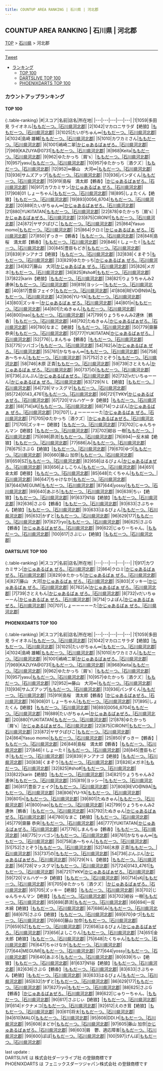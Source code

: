 ```yaml
---
title: COUNTUP AREA RANKING | 石川県 | 河北郡
---
```

## COUNTUP AREA RANKING | 石川県 | 河北郡

[TOP](/darts/rank/) > [石川県](/darts/rank/石川県/) > 河北郡

___

<a href="https://twitter.com/share?ref_src=twsrc%5Etfw" data-text="COUNTUP AREA RANKING | 石川県河北郡" class="twitter-share-button" data-hashtags="DARTSLIVE,PHOENIXDARTS,darts,ダーツ" data-show-count="false">Tweet</a>

* [ランキング](#カウントアップランキング)
    * [TOP 100](#top-100)
    * [DARTSLIVE TOP 100](#dartslive-top-100)
    * [PHOENIXDARTS TOP 100](#phoenixdarts-top-100)

### カウントアップランキング

#### TOP 100



{:.table-ranking}
|#|スコア|名前|店名|所在地|
|---|---|---|---|---|
|1|1059|<span class="rank-name-pd">多田見 ライオネル</span>|<a href="https://vs.phoenixdarts.com/jp/shop/shopDetailInfo/s_9361?s_seq=9361">ももだーつ。</a>|<a href="/darts/rank/石川県/河北郡">石川県河北郡</a>|
|2|1042|<span class="rank-name-pd">マカロニサラダ【絶狼】</span>|<a href="https://vs.phoenixdarts.com/jp/shop/shopDetailInfo/s_9361?s_seq=9361">ももだーつ。</a>|<a href="/darts/rank/石川県/河北郡">石川県河北郡</a>|
|3|1025|<span class="rank-name-pd">たいがちゅん∞</span>|<a href="https://vs.phoenixdarts.com/jp/shop/shopDetailInfo/s_9361?s_seq=9361">ももだーつ。</a>|<a href="/darts/rank/石川県/河北郡">石川県河北郡</a>|
|4|1024|<span class="rank-name-pd"><span class="pro-icon-pd"></span>島崎 雄輔</span>|<a href="https://vs.phoenixdarts.com/jp/shop/shopDetailInfo/s_9361?s_seq=9361">ももだーつ。</a>|<a href="/darts/rank/石川県/河北郡">石川県河北郡</a>|
|5|1010|<span class="rank-name-pd">カワカミさん</span>|<a href="https://vs.phoenixdarts.com/jp/shop/shopDetailInfo/s_9361?s_seq=9361">ももだーつ。</a>|<a href="/darts/rank/石川県/河北郡">石川県河北郡</a>|
|6|1001|<span class="rank-name-pd">嶋崎二翠</span>|<a href="https://vs.phoenixdarts.com/jp/shop/shopDetailInfo/s_95368?s_seq=95368">かじゅあるばぁぜろ。</a>|<a href="/darts/rank/石川県/河北郡">石川県河北郡</a>|
|7|969|<span class="rank-name-pd">KAZUYA@0731</span>|<a href="https://vs.phoenixdarts.com/jp/shop/shopDetailInfo/s_9361?s_seq=9361">ももだーつ。</a>|<a href="/darts/rank/石川県/河北郡">石川県河北郡</a>|
|8|968|<span class="rank-name-pd">Keita</span>|<a href="https://vs.phoenixdarts.com/jp/shop/shopDetailInfo/s_9361?s_seq=9361">ももだーつ。</a>|<a href="/darts/rank/石川県/河北郡">石川県河北郡</a>|
|9|962|<span class="rank-name-pd">ゆたかっち〖屑&#x27;s〗</span>|<a href="https://vs.phoenixdarts.com/jp/shop/shopDetailInfo/s_9361?s_seq=9361">ももだーつ。</a>|<a href="/darts/rank/石川県/河北郡">石川県河北郡</a>|
|10|957|<span class="rank-name-pd">yasu</span>|<a href="https://vs.phoenixdarts.com/jp/shop/shopDetailInfo/s_9361?s_seq=9361">ももだーつ。</a>|<a href="/darts/rank/石川県/河北郡">石川県河北郡</a>|
|10|957|<span class="rank-name-pd">ゆたかっち〖酒クズ〗</span>|<a href="https://vs.phoenixdarts.com/jp/shop/shopDetailInfo/s_9361?s_seq=9361">ももだーつ。</a>|<a href="/darts/rank/石川県/河北郡">石川県河北郡</a>|
|12|952|<span class="rank-name-pd">∞藤山　大河∞</span>|<a href="https://vs.phoenixdarts.com/jp/shop/shopDetailInfo/s_9361?s_seq=9361">ももだーつ。</a>|<a href="/darts/rank/石川県/河北郡">石川県河北郡</a>|
|13|936|<span class="rank-name-pd">サムズアップ</span>|<a href="https://vs.phoenixdarts.com/jp/shop/shopDetailInfo/s_9361?s_seq=9361">ももだーつ。</a>|<a href="/darts/rank/石川県/河北郡">石川県河北郡</a>|
|13|936|<span class="rank-name-pd">パンダくん</span>|<a href="https://vs.phoenixdarts.com/jp/shop/shopDetailInfo/s_9361?s_seq=9361">ももだーつ。</a>|<a href="/darts/rank/石川県/河北郡">石川県河北郡</a>|
|15|919|<span class="rank-name-pd">島桜　満太郎【鶴香】</span>|<a href="https://vs.phoenixdarts.com/jp/shop/shopDetailInfo/s_95368?s_seq=95368">かじゅあるばぁぜろ。</a>|<a href="/darts/rank/石川県/河北郡">石川県河北郡</a>|
|16|917|<span class="rank-name-dl">カワカミサン</span>|<a href="https://search.dartslive.com/jp/shop/2358bbd55b3d4b7d0d9b047a20a7ba1e">かじゅあるばぁ ぜろ。</a>|<a href="/darts/rank/石川県/河北郡">石川県河北郡</a>|
|17|908|<span class="rank-name-pd">01 しょーちゃん</span>|<a href="https://vs.phoenixdarts.com/jp/shop/shopDetailInfo/s_9361?s_seq=9361">ももだーつ。</a>|<a href="/darts/rank/石川県/河北郡">石川県河北郡</a>|
|18|895|<span class="rank-name-pd">しょたくん【絶狼】</span>|<a href="https://vs.phoenixdarts.com/jp/shop/shopDetailInfo/s_9361?s_seq=9361">ももだーつ。</a>|<a href="/darts/rank/石川県/河北郡">石川県河北郡</a>|
|19|893|<span class="rank-name-pd">0056_6704</span>|<a href="https://vs.phoenixdarts.com/jp/shop/shopDetailInfo/s_9361?s_seq=9361">ももだーつ。</a>|<a href="/darts/rank/石川県/河北郡">石川県河北郡</a>|
|20|889|<span class="rank-name-pd">たいがちゅん∞</span>|<a href="https://vs.phoenixdarts.com/jp/shop/shopDetailInfo/s_95368?s_seq=95368">かじゅあるばぁぜろ。</a>|<a href="/darts/rank/石川県/河北郡">石川県河北郡</a>|
|21|880|<span class="rank-name-pd">YUKITATAN</span>|<a href="https://vs.phoenixdarts.com/jp/shop/shopDetailInfo/s_9361?s_seq=9361">ももだーつ。</a>|<a href="/darts/rank/石川県/河北郡">石川県河北郡</a>|
|22|878|<span class="rank-name-pd">ゆたかっち〖屑&#x27;s〗</span>|<a href="https://vs.phoenixdarts.com/jp/shop/shopDetailInfo/s_95368?s_seq=95368">かじゅあるばぁぜろ。</a>|<a href="/darts/rank/石川県/河北郡">石川県河北郡</a>|
|23|875|<span class="rank-name-pd">CIRON!!</span>|<a href="https://vs.phoenixdarts.com/jp/shop/shopDetailInfo/s_9361?s_seq=9361">ももだーつ。</a>|<a href="/darts/rank/石川県/河北郡">石川県河北郡</a>|
|24|872|<span class="rank-name-pd">ヤザクぱぴこ</span>|<a href="https://vs.phoenixdarts.com/jp/shop/shopDetailInfo/s_9361?s_seq=9361">ももだーつ。</a>|<a href="/darts/rank/石川県/河北郡">石川県河北郡</a>|
|25|864|<span class="rank-name-pd">Yasuo momo</span>|<a href="https://vs.phoenixdarts.com/jp/shop/shopDetailInfo/s_9361?s_seq=9361">ももだーつ。</a>|<a href="/darts/rank/石川県/河北郡">石川県河北郡</a>|
|25|864|<span class="rank-name-dl">クロミ</span>|<a href="https://search.dartslive.com/jp/shop/2358bbd55b3d4b7d0d9b047a20a7ba1e">かじゅあるばぁ ぜろ。</a>|<a href="/darts/rank/石川県/河北郡">石川県河北郡</a>|
|27|850|<span class="rank-name-pd">ずっきー【鶴香】</span>|<a href="https://vs.phoenixdarts.com/jp/shop/shopDetailInfo/s_9361?s_seq=9361">ももだーつ。</a>|<a href="/darts/rank/石川県/河北郡">石川県河北郡</a>|
|28|848|<span class="rank-name-pd">島桜　満太郎【鶴香】</span>|<a href="https://vs.phoenixdarts.com/jp/shop/shopDetailInfo/s_9361?s_seq=9361">ももだーつ。</a>|<a href="/darts/rank/石川県/河北郡">石川県河北郡</a>|
|29|846|<span class="rank-name-pd">✌︎しょーた✌︎</span>|<a href="https://vs.phoenixdarts.com/jp/shop/shopDetailInfo/s_9361?s_seq=9361">ももだーつ。</a>|<a href="/darts/rank/石川県/河北郡">石川県河北郡</a>|
|30|845|<span class="rank-name-pd">豊臣もどき</span>|<a href="https://vs.phoenixdarts.com/jp/shop/shopDetailInfo/s_9361?s_seq=9361">ももだーつ。</a>|<a href="/darts/rank/石川県/河北郡">石川県河北郡</a>|
|31|839|<span class="rank-name-pd">チンアナゴ【絶狼】</span>|<a href="https://vs.phoenixdarts.com/jp/shop/shopDetailInfo/s_9361?s_seq=9361">ももだーつ。</a>|<a href="/darts/rank/石川県/河北郡">石川県河北郡</a>|
|32|838|<span class="rank-name-pd">くまぞう</span>|<a href="https://vs.phoenixdarts.com/jp/shop/shopDetailInfo/s_9361?s_seq=9361">ももだーつ。</a>|<a href="/darts/rank/石川県/河北郡">石川県河北郡</a>|
|33|829|<span class="rank-name-dl">ゆたかっち</span>|<a href="https://search.dartslive.com/jp/shop/2358bbd55b3d4b7d0d9b047a20a7ba1e">かじゅあるばぁ ぜろ。</a>|<a href="/darts/rank/石川県/河北郡">石川県河北郡</a>|
|34|827|<span class="rank-name-dl">藤山　大河</span>|<a href="https://search.dartslive.com/jp/shop/2358bbd55b3d4b7d0d9b047a20a7ba1e">かじゅあるばぁ ぜろ。</a>|<a href="/darts/rank/石川県/河北郡">石川県河北郡</a>|
|35|826|<span class="rank-name-pd">メガネ</span>|<a href="https://vs.phoenixdarts.com/jp/shop/shopDetailInfo/s_9361?s_seq=9361">ももだーつ。</a>|<a href="/darts/rank/石川県/河北郡">石川県河北郡</a>|
|36|825|<span class="rank-name-pd">#sho#</span>|<a href="https://vs.phoenixdarts.com/jp/shop/shopDetailInfo/s_9361?s_seq=9361">ももだーつ。</a>|<a href="/darts/rank/石川県/河北郡">石川県河北郡</a>|
|37|822|<span class="rank-name-pd">karin【絶狼】</span>|<a href="https://vs.phoenixdarts.com/jp/shop/shopDetailInfo/s_9361?s_seq=9361">ももだーつ。</a>|<a href="/darts/rank/石川県/河北郡">石川県河北郡</a>|
|38|821|<span class="rank-name-pd">りょうちゃんみ2連休</span>|<a href="https://vs.phoenixdarts.com/jp/shop/shopDetailInfo/s_9361?s_seq=9361">ももだーつ。</a>|<a href="/darts/rank/石川県/河北郡">石川県河北郡</a>|
|39|819|<span class="rank-name-pd">ヨッシー</span>|<a href="https://vs.phoenixdarts.com/jp/shop/shopDetailInfo/s_9361?s_seq=9361">ももだーつ。</a>|<a href="/darts/rank/石川県/河北郡">石川県河北郡</a>|
|40|817|<span class="rank-name-pd">豊臣フェイク</span>|<a href="https://vs.phoenixdarts.com/jp/shop/shopDetailInfo/s_9361?s_seq=9361">ももだーつ。</a>|<a href="/darts/rank/石川県/河北郡">石川県河北郡</a>|
|41|808|<span class="rank-name-pd">REVO@N9A</span>|<a href="https://vs.phoenixdarts.com/jp/shop/shopDetailInfo/s_9361?s_seq=9361">ももだーつ。</a>|<a href="/darts/rank/石川県/河北郡">石川県河北郡</a>|
|42|806|<span class="rank-name-pd">YU-YA</span>|<a href="https://vs.phoenixdarts.com/jp/shop/shopDetailInfo/s_9361?s_seq=9361">ももだーつ。</a>|<a href="/darts/rank/石川県/河北郡">石川県河北郡</a>|
|43|803|<span class="rank-name-dl">ズッキー</span>|<a href="https://search.dartslive.com/jp/shop/2358bbd55b3d4b7d0d9b047a20a7ba1e">かじゅあるばぁ ぜろ。</a>|<a href="/darts/rank/石川県/河北郡">石川県河北郡</a>|
|44|801|<span class="rank-name-pd">n</span>|<a href="https://vs.phoenixdarts.com/jp/shop/shopDetailInfo/s_9361?s_seq=9361">ももだーつ。</a>|<a href="/darts/rank/石川県/河北郡">石川県河北郡</a>|
|44|801|<span class="rank-name-pd">たぬきゅん</span>|<a href="https://vs.phoenixdarts.com/jp/shop/shopDetailInfo/s_9361?s_seq=9361">ももだーつ。</a>|<a href="/darts/rank/石川県/河北郡">石川県河北郡</a>|
|46|800|<span class="rank-name-pd">nao</span>|<a href="https://vs.phoenixdarts.com/jp/shop/shopDetailInfo/s_9361?s_seq=9361">ももだーつ。</a>|<a href="/darts/rank/石川県/河北郡">石川県河北郡</a>|
|47|799|<span class="rank-name-pd">りょうちゃんみ2連休［鶴香］</span>|<a href="https://vs.phoenixdarts.com/jp/shop/shopDetailInfo/s_9361?s_seq=9361">ももだーつ。</a>|<a href="/darts/rank/石川県/河北郡">石川県河北郡</a>|
|48|792|<span class="rank-name-pd">たぬきゅん</span>|<a href="https://vs.phoenixdarts.com/jp/shop/shopDetailInfo/s_95368?s_seq=95368">かじゅあるばぁぜろ。</a>|<a href="/darts/rank/石川県/河北郡">石川県河北郡</a>|
|49|780|<span class="rank-name-pd">なまこ【絶狼】</span>|<a href="https://vs.phoenixdarts.com/jp/shop/shopDetailInfo/s_9361?s_seq=9361">ももだーつ。</a>|<a href="/darts/rank/石川県/河北郡">石川県河北郡</a>|
|50|779|<span class="rank-name-pd"><span class="pro-icon-pd"></span>齋藤 恭央</span>|<a href="https://vs.phoenixdarts.com/jp/shop/shopDetailInfo/s_9361?s_seq=9361">ももだーつ。</a>|<a href="/darts/rank/石川県/河北郡">石川県河北郡</a>|
|51|777|<span class="rank-name-pd">YUKITATAN</span>|<a href="https://vs.phoenixdarts.com/jp/shop/shopDetailInfo/s_95368?s_seq=95368">かじゅあるばぁぜろ。</a>|<a href="/darts/rank/石川県/河北郡">石川県河北郡</a>|
|52|776|<span class="rank-name-pd">しまんちゅ【鶴香】</span>|<a href="https://vs.phoenixdarts.com/jp/shop/shopDetailInfo/s_9361?s_seq=9361">ももだーつ。</a>|<a href="/darts/rank/石川県/河北郡">石川県河北郡</a>|
|53|775|<span class="rank-name-pd">ツバゴン</span>|<a href="https://vs.phoenixdarts.com/jp/shop/shopDetailInfo/s_9361?s_seq=9361">ももだーつ。</a>|<a href="/darts/rank/石川県/河北郡">石川県河北郡</a>|
|54|762|<span class="rank-name-dl">み</span>|<a href="https://search.dartslive.com/jp/shop/2358bbd55b3d4b7d0d9b047a20a7ba1e">かじゅあるばぁ ぜろ。</a>|<a href="/darts/rank/石川県/河北郡">石川県河北郡</a>|
|55|761|<span class="rank-name-pd">かなちゅん∞</span>|<a href="https://vs.phoenixdarts.com/jp/shop/shopDetailInfo/s_9361?s_seq=9361">ももだーつ。</a>|<a href="/darts/rank/石川県/河北郡">石川県河北郡</a>|
|56|758|<span class="rank-name-pd">あ〜ちゃん</span>|<a href="https://vs.phoenixdarts.com/jp/shop/shopDetailInfo/s_9361?s_seq=9361">ももだーつ。</a>|<a href="/darts/rank/石川県/河北郡">石川県河北郡</a>|
|57|752|<span class="rank-name-pd">さとぞう</span>|<a href="https://vs.phoenixdarts.com/jp/shop/shopDetailInfo/s_9361?s_seq=9361">ももだーつ。</a>|<a href="/darts/rank/石川県/河北郡">石川県河北郡</a>|
|58|746|<span class="rank-name-pd"><span class="pro-icon-pd"></span>木原 正貴</span>|<a href="https://vs.phoenixdarts.com/jp/shop/shopDetailInfo/s_9361?s_seq=9361">ももだーつ。</a>|<a href="/darts/rank/石川県/河北郡">石川県河北郡</a>|
|59|739|<span class="rank-name-dl">さとえもん</span>|<a href="https://search.dartslive.com/jp/shop/2358bbd55b3d4b7d0d9b047a20a7ba1e">かじゅあるばぁ ぜろ。</a>|<a href="/darts/rank/石川県/河北郡">石川県河北郡</a>|
|60|737|<span class="rank-name-pd">の</span>|<a href="https://vs.phoenixdarts.com/jp/shop/shopDetailInfo/s_9361?s_seq=9361">ももだーつ。</a>|<a href="/darts/rank/石川県/河北郡">石川県河北郡</a>|
|61|736|<span class="rank-name-pd">ぷんぷん</span>|<a href="https://vs.phoenixdarts.com/jp/shop/shopDetailInfo/s_95368?s_seq=95368">かじゅあるばぁぜろ。</a>|<a href="/darts/rank/石川県/河北郡">石川県河北郡</a>|
|62|732|<span class="rank-name-dl">νだいちゅーーん</span>|<a href="https://search.dartslive.com/jp/shop/2358bbd55b3d4b7d0d9b047a20a7ba1e">かじゅあるばぁ ぜろ。</a>|<a href="/darts/rank/石川県/河北郡">石川県河北郡</a>|
|63|729|<span class="rank-name-pd">ＮＬ【絶狼】</span>|<a href="https://vs.phoenixdarts.com/jp/shop/shopDetailInfo/s_9361?s_seq=9361">ももだーつ。</a>|<a href="/darts/rank/石川県/河北郡">石川県河北郡</a>|
|64|728|<span class="rank-name-pd">マッスグマ</span>|<a href="https://vs.phoenixdarts.com/jp/shop/shopDetailInfo/s_9361?s_seq=9361">ももだーつ。</a>|<a href="/darts/rank/石川県/河北郡">石川県河北郡</a>|
|65|724|<span class="rank-name-pd">0143_4761</span>|<a href="https://vs.phoenixdarts.com/jp/shop/shopDetailInfo/s_9361?s_seq=9361">ももだーつ。</a>|<a href="/darts/rank/石川県/河北郡">石川県河北郡</a>|
|66|721|<span class="rank-name-pd">T∀K∀</span>|<a href="https://vs.phoenixdarts.com/jp/shop/shopDetailInfo/s_95368?s_seq=95368">かじゅあるばぁぜろ。</a>|<a href="/darts/rank/石川県/河北郡">石川県河北郡</a>|
|67|720|<span class="rank-name-pd">マルハゲータ【絶狼】</span>|<a href="https://vs.phoenixdarts.com/jp/shop/shopDetailInfo/s_9361?s_seq=9361">ももだーつ。</a>|<a href="/darts/rank/石川県/河北郡">石川県河北郡</a>|
|68|714|<span class="rank-name-pd">sKj</span>|<a href="https://vs.phoenixdarts.com/jp/shop/shopDetailInfo/s_9361?s_seq=9361">ももだーつ。</a>|<a href="/darts/rank/石川県/河北郡">石川県河北郡</a>|
|68|714|<span class="rank-name-dl">つよぽん</span>|<a href="https://search.dartslive.com/jp/shop/2358bbd55b3d4b7d0d9b047a20a7ba1e">かじゅあるばぁ ぜろ。</a>|<a href="/darts/rank/石川県/河北郡">石川県河北郡</a>|
|70|707|<span class="rank-name-dl">しょーーーーーた</span>|<a href="https://search.dartslive.com/jp/shop/2358bbd55b3d4b7d0d9b047a20a7ba1e">かじゅあるばぁ ぜろ。</a>|<a href="/darts/rank/石川県/河北郡">石川県河北郡</a>|
|71|705|<span class="rank-name-pd">ゆたかっち〖酒クズ〗</span>|<a href="https://vs.phoenixdarts.com/jp/shop/shopDetailInfo/s_95368?s_seq=95368">かじゅあるばぁぜろ。</a>|<a href="/darts/rank/石川県/河北郡">石川県河北郡</a>|
|71|705|<span class="rank-name-pd">ズッキー【絶狼】</span>|<a href="https://vs.phoenixdarts.com/jp/shop/shopDetailInfo/s_9361?s_seq=9361">ももだーつ。</a>|<a href="/darts/rank/石川県/河北郡">石川県河北郡</a>|
|73|702|<span class="rank-name-pd">じゅんちゃんマン【絶狼】</span>|<a href="https://vs.phoenixdarts.com/jp/shop/shopDetailInfo/s_9361?s_seq=9361">ももだーつ。</a>|<a href="/darts/rank/石川県/河北郡">石川県河北郡</a>|
|73|702|<span class="rank-name-pd"><span class="pro-icon-pd"></span>紺谷 一樹</span>|<a href="https://vs.phoenixdarts.com/jp/shop/shopDetailInfo/s_9361?s_seq=9361">ももだーつ。</a>|<a href="/darts/rank/石川県/河北郡">石川県河北郡</a>|
|75|698|<span class="rank-name-pd">昴流</span>|<a href="https://vs.phoenixdarts.com/jp/shop/shopDetailInfo/s_9361?s_seq=9361">ももだーつ。</a>|<a href="/darts/rank/石川県/河北郡">石川県河北郡</a>|
|76|694|<span class="rank-name-pd">一反木綿【絶狼】</span>|<a href="https://vs.phoenixdarts.com/jp/shop/shopDetailInfo/s_9361?s_seq=9361">ももだーつ。</a>|<a href="/darts/rank/石川県/河北郡">石川県河北郡</a>|
|77|686|<span class="rank-name-pd">み</span>|<a href="https://vs.phoenixdarts.com/jp/shop/shopDetailInfo/s_9361?s_seq=9361">ももだーつ。</a>|<a href="/darts/rank/石川県/河北郡">石川県河北郡</a>|
|78|675|<span class="rank-name-pd">さぶＧ【絶狼】</span>|<a href="https://vs.phoenixdarts.com/jp/shop/shopDetailInfo/s_9361?s_seq=9361">ももだーつ。</a>|<a href="/darts/rank/石川県/河北郡">石川県河北郡</a>|
|79|670|<span class="rank-name-pd">ゆづ</span>|<a href="https://vs.phoenixdarts.com/jp/shop/shopDetailInfo/s_9361?s_seq=9361">ももだーつ。</a>|<a href="/darts/rank/石川県/河北郡">石川県河北郡</a>|
|80|660|<span class="rank-name-pd"><span class="pro-icon-pd"></span>藤山 加奈</span>|<a href="https://vs.phoenixdarts.com/jp/shop/shopDetailInfo/s_9361?s_seq=9361">ももだーつ。</a>|<a href="/darts/rank/石川県/河北郡">石川県河北郡</a>|
|81|659|<span class="rank-name-pd">SZ</span>|<a href="https://vs.phoenixdarts.com/jp/shop/shopDetailInfo/s_9361?s_seq=9361">ももだーつ。</a>|<a href="/darts/rank/石川県/河北郡">石川県河北郡</a>|
|82|658|<span class="rank-name-pd">はるぴょん</span>|<a href="https://vs.phoenixdarts.com/jp/shop/shopDetailInfo/s_95368?s_seq=95368">かじゅあるばぁぜろ。</a>|<a href="/darts/rank/石川県/河北郡">石川県河北郡</a>|
|83|656|<span class="rank-name-pd">よしこりん</span>|<a href="https://vs.phoenixdarts.com/jp/shop/shopDetailInfo/s_9361?s_seq=9361">ももだーつ。</a>|<a href="/darts/rank/石川県/河北郡">石川県河北郡</a>|
|84|651|<span class="rank-name-pd">金太郎【絶狼】</span>|<a href="https://vs.phoenixdarts.com/jp/shop/shopDetailInfo/s_9361?s_seq=9361">ももだーつ。</a>|<a href="/darts/rank/石川県/河北郡">石川県河北郡</a>|
|85|648|<span class="rank-name-pd">たくちゃん</span>|<a href="https://vs.phoenixdarts.com/jp/shop/shopDetailInfo/s_9361?s_seq=9361">ももだーつ。</a>|<a href="/darts/rank/石川県/河北郡">石川県河北郡</a>|
|86|647|<span class="rank-name-pd">ちゃけなか</span>|<a href="https://vs.phoenixdarts.com/jp/shop/shopDetailInfo/s_9361?s_seq=9361">ももだーつ。</a>|<a href="/darts/rank/石川県/河北郡">石川県河北郡</a>|
|87|644|<span class="rank-name-pd">MEGUMI</span>|<a href="https://vs.phoenixdarts.com/jp/shop/shopDetailInfo/s_9361?s_seq=9361">ももだーつ。</a>|<a href="/darts/rank/石川県/河北郡">石川県河北郡</a>|
|87|644|<span class="rank-name-pd">yossy</span>|<a href="https://vs.phoenixdarts.com/jp/shop/shopDetailInfo/s_9361?s_seq=9361">ももだーつ。</a>|<a href="/darts/rank/石川県/河北郡">石川県河北郡</a>|
|89|640|<span class="rank-name-pd">あぷろ</span>|<a href="https://vs.phoenixdarts.com/jp/shop/shopDetailInfo/s_9361?s_seq=9361">ももだーつ。</a>|<a href="/darts/rank/石川県/河北郡">石川県河北郡</a>|
|90|639|<span class="rank-name-pd">ちぃ【絶狼】</span>|<a href="https://vs.phoenixdarts.com/jp/shop/shopDetailInfo/s_9361?s_seq=9361">ももだーつ。</a>|<a href="/darts/rank/石川県/河北郡">石川県河北郡</a>|
|91|637|<span class="rank-name-pd">N1谷【絶狼】</span>|<a href="https://vs.phoenixdarts.com/jp/shop/shopDetailInfo/s_9361?s_seq=9361">ももだーつ。</a>|<a href="/darts/rank/石川県/河北郡">石川県河北郡</a>|
|92|636|<span class="rank-name-pd">さぶＧ【鶴香】</span>|<a href="https://vs.phoenixdarts.com/jp/shop/shopDetailInfo/s_9361?s_seq=9361">ももだーつ。</a>|<a href="/darts/rank/石川県/河北郡">石川県河北郡</a>|
|93|633|<span class="rank-name-pd">さぶちゃん【絶狼】</span>|<a href="https://vs.phoenixdarts.com/jp/shop/shopDetailInfo/s_9361?s_seq=9361">ももだーつ。</a>|<a href="/darts/rank/石川県/河北郡">石川県河北郡</a>|
|93|633|<span class="rank-name-pd">はるぴょん</span>|<a href="https://vs.phoenixdarts.com/jp/shop/shopDetailInfo/s_9361?s_seq=9361">ももだーつ。</a>|<a href="/darts/rank/石川県/河北郡">石川県河北郡</a>|
|95|632|<span class="rank-name-pd">かずと</span>|<a href="https://vs.phoenixdarts.com/jp/shop/shopDetailInfo/s_9361?s_seq=9361">ももだーつ。</a>|<a href="/darts/rank/石川県/河北郡">石川県河北郡</a>|
|96|629|<span class="rank-name-pd">177</span>|<a href="https://vs.phoenixdarts.com/jp/shop/shopDetailInfo/s_9361?s_seq=9361">ももだーつ。</a>|<a href="/darts/rank/石川県/河北郡">石川県河北郡</a>|
|97|627|<span class="rank-name-pd">ryo</span>|<a href="https://vs.phoenixdarts.com/jp/shop/shopDetailInfo/s_9361?s_seq=9361">ももだーつ。</a>|<a href="/darts/rank/石川県/河北郡">石川県河北郡</a>|
|98|625|<span class="rank-name-pd">さぶＧ【鶴香】</span>|<a href="https://vs.phoenixdarts.com/jp/shop/shopDetailInfo/s_95368?s_seq=95368">かじゅあるばぁぜろ。</a>|<a href="/darts/rank/石川県/河北郡">石川県河北郡</a>|
|99|622|<span class="rank-name-pd">じゅりーちゃん。</span>|<a href="https://vs.phoenixdarts.com/jp/shop/shopDetailInfo/s_9361?s_seq=9361">ももだーつ。</a>|<a href="/darts/rank/石川県/河北郡">石川県河北郡</a>|
|100|617|<span class="rank-name-pd">さぶじぃ【絶狼】</span>|<a href="https://vs.phoenixdarts.com/jp/shop/shopDetailInfo/s_9361?s_seq=9361">ももだーつ。</a>|<a href="/darts/rank/石川県/河北郡">石川県河北郡</a>|


#### DARTSLIVE TOP 100



{:.table-ranking}
|#|スコア|名前|店名|所在地|
|---|---|---|---|---|
|1|917|<span class="rank-name-dl">カワカミサン</span>|<a href="https://search.dartslive.com/jp/shop/2358bbd55b3d4b7d0d9b047a20a7ba1e">かじゅあるばぁ ぜろ。</a>|<a href="/darts/rank/石川県/河北郡">石川県河北郡</a>|
|2|864|<span class="rank-name-dl">クロミ</span>|<a href="https://search.dartslive.com/jp/shop/2358bbd55b3d4b7d0d9b047a20a7ba1e">かじゅあるばぁ ぜろ。</a>|<a href="/darts/rank/石川県/河北郡">石川県河北郡</a>|
|3|829|<span class="rank-name-dl">ゆたかっち</span>|<a href="https://search.dartslive.com/jp/shop/2358bbd55b3d4b7d0d9b047a20a7ba1e">かじゅあるばぁ ぜろ。</a>|<a href="/darts/rank/石川県/河北郡">石川県河北郡</a>|
|4|827|<span class="rank-name-dl">藤山　大河</span>|<a href="https://search.dartslive.com/jp/shop/2358bbd55b3d4b7d0d9b047a20a7ba1e">かじゅあるばぁ ぜろ。</a>|<a href="/darts/rank/石川県/河北郡">石川県河北郡</a>|
|5|803|<span class="rank-name-dl">ズッキー</span>|<a href="https://search.dartslive.com/jp/shop/2358bbd55b3d4b7d0d9b047a20a7ba1e">かじゅあるばぁ ぜろ。</a>|<a href="/darts/rank/石川県/河北郡">石川県河北郡</a>|
|6|762|<span class="rank-name-dl">み</span>|<a href="https://search.dartslive.com/jp/shop/2358bbd55b3d4b7d0d9b047a20a7ba1e">かじゅあるばぁ ぜろ。</a>|<a href="/darts/rank/石川県/河北郡">石川県河北郡</a>|
|7|739|<span class="rank-name-dl">さとえもん</span>|<a href="https://search.dartslive.com/jp/shop/2358bbd55b3d4b7d0d9b047a20a7ba1e">かじゅあるばぁ ぜろ。</a>|<a href="/darts/rank/石川県/河北郡">石川県河北郡</a>|
|8|732|<span class="rank-name-dl">νだいちゅーーん</span>|<a href="https://search.dartslive.com/jp/shop/2358bbd55b3d4b7d0d9b047a20a7ba1e">かじゅあるばぁ ぜろ。</a>|<a href="/darts/rank/石川県/河北郡">石川県河北郡</a>|
|9|714|<span class="rank-name-dl">つよぽん</span>|<a href="https://search.dartslive.com/jp/shop/2358bbd55b3d4b7d0d9b047a20a7ba1e">かじゅあるばぁ ぜろ。</a>|<a href="/darts/rank/石川県/河北郡">石川県河北郡</a>|
|10|707|<span class="rank-name-dl">しょーーーーーた</span>|<a href="https://search.dartslive.com/jp/shop/2358bbd55b3d4b7d0d9b047a20a7ba1e">かじゅあるばぁ ぜろ。</a>|<a href="/darts/rank/石川県/河北郡">石川県河北郡</a>|


#### PHOENIXDARTS TOP 100



{:.table-ranking}
|#|スコア|名前|店名|所在地|
|---|---|---|---|---|
|1|1059|<span class="rank-name-pd">多田見 ライオネル</span>|<a href="https://vs.phoenixdarts.com/jp/shop/shopDetailInfo/s_9361?s_seq=9361">ももだーつ。</a>|<a href="/darts/rank/石川県/河北郡">石川県河北郡</a>|
|2|1042|<span class="rank-name-pd">マカロニサラダ【絶狼】</span>|<a href="https://vs.phoenixdarts.com/jp/shop/shopDetailInfo/s_9361?s_seq=9361">ももだーつ。</a>|<a href="/darts/rank/石川県/河北郡">石川県河北郡</a>|
|3|1025|<span class="rank-name-pd">たいがちゅん∞</span>|<a href="https://vs.phoenixdarts.com/jp/shop/shopDetailInfo/s_9361?s_seq=9361">ももだーつ。</a>|<a href="/darts/rank/石川県/河北郡">石川県河北郡</a>|
|4|1024|<span class="rank-name-pd"><span class="pro-icon-pd"></span>島崎 雄輔</span>|<a href="https://vs.phoenixdarts.com/jp/shop/shopDetailInfo/s_9361?s_seq=9361">ももだーつ。</a>|<a href="/darts/rank/石川県/河北郡">石川県河北郡</a>|
|5|1010|<span class="rank-name-pd">カワカミさん</span>|<a href="https://vs.phoenixdarts.com/jp/shop/shopDetailInfo/s_9361?s_seq=9361">ももだーつ。</a>|<a href="/darts/rank/石川県/河北郡">石川県河北郡</a>|
|6|1001|<span class="rank-name-pd">嶋崎二翠</span>|<a href="https://vs.phoenixdarts.com/jp/shop/shopDetailInfo/s_95368?s_seq=95368">かじゅあるばぁぜろ。</a>|<a href="/darts/rank/石川県/河北郡">石川県河北郡</a>|
|7|969|<span class="rank-name-pd">KAZUYA@0731</span>|<a href="https://vs.phoenixdarts.com/jp/shop/shopDetailInfo/s_9361?s_seq=9361">ももだーつ。</a>|<a href="/darts/rank/石川県/河北郡">石川県河北郡</a>|
|8|968|<span class="rank-name-pd">Keita</span>|<a href="https://vs.phoenixdarts.com/jp/shop/shopDetailInfo/s_9361?s_seq=9361">ももだーつ。</a>|<a href="/darts/rank/石川県/河北郡">石川県河北郡</a>|
|9|962|<span class="rank-name-pd">ゆたかっち〖屑&#x27;s〗</span>|<a href="https://vs.phoenixdarts.com/jp/shop/shopDetailInfo/s_9361?s_seq=9361">ももだーつ。</a>|<a href="/darts/rank/石川県/河北郡">石川県河北郡</a>|
|10|957|<span class="rank-name-pd">yasu</span>|<a href="https://vs.phoenixdarts.com/jp/shop/shopDetailInfo/s_9361?s_seq=9361">ももだーつ。</a>|<a href="/darts/rank/石川県/河北郡">石川県河北郡</a>|
|10|957|<span class="rank-name-pd">ゆたかっち〖酒クズ〗</span>|<a href="https://vs.phoenixdarts.com/jp/shop/shopDetailInfo/s_9361?s_seq=9361">ももだーつ。</a>|<a href="/darts/rank/石川県/河北郡">石川県河北郡</a>|
|12|952|<span class="rank-name-pd">∞藤山　大河∞</span>|<a href="https://vs.phoenixdarts.com/jp/shop/shopDetailInfo/s_9361?s_seq=9361">ももだーつ。</a>|<a href="/darts/rank/石川県/河北郡">石川県河北郡</a>|
|13|936|<span class="rank-name-pd">サムズアップ</span>|<a href="https://vs.phoenixdarts.com/jp/shop/shopDetailInfo/s_9361?s_seq=9361">ももだーつ。</a>|<a href="/darts/rank/石川県/河北郡">石川県河北郡</a>|
|13|936|<span class="rank-name-pd">パンダくん</span>|<a href="https://vs.phoenixdarts.com/jp/shop/shopDetailInfo/s_9361?s_seq=9361">ももだーつ。</a>|<a href="/darts/rank/石川県/河北郡">石川県河北郡</a>|
|15|919|<span class="rank-name-pd">島桜　満太郎【鶴香】</span>|<a href="https://vs.phoenixdarts.com/jp/shop/shopDetailInfo/s_95368?s_seq=95368">かじゅあるばぁぜろ。</a>|<a href="/darts/rank/石川県/河北郡">石川県河北郡</a>|
|16|908|<span class="rank-name-pd">01 しょーちゃん</span>|<a href="https://vs.phoenixdarts.com/jp/shop/shopDetailInfo/s_9361?s_seq=9361">ももだーつ。</a>|<a href="/darts/rank/石川県/河北郡">石川県河北郡</a>|
|17|895|<span class="rank-name-pd">しょたくん【絶狼】</span>|<a href="https://vs.phoenixdarts.com/jp/shop/shopDetailInfo/s_9361?s_seq=9361">ももだーつ。</a>|<a href="/darts/rank/石川県/河北郡">石川県河北郡</a>|
|18|893|<span class="rank-name-pd">0056_6704</span>|<a href="https://vs.phoenixdarts.com/jp/shop/shopDetailInfo/s_9361?s_seq=9361">ももだーつ。</a>|<a href="/darts/rank/石川県/河北郡">石川県河北郡</a>|
|19|889|<span class="rank-name-pd">たいがちゅん∞</span>|<a href="https://vs.phoenixdarts.com/jp/shop/shopDetailInfo/s_95368?s_seq=95368">かじゅあるばぁぜろ。</a>|<a href="/darts/rank/石川県/河北郡">石川県河北郡</a>|
|20|880|<span class="rank-name-pd">YUKITATAN</span>|<a href="https://vs.phoenixdarts.com/jp/shop/shopDetailInfo/s_9361?s_seq=9361">ももだーつ。</a>|<a href="/darts/rank/石川県/河北郡">石川県河北郡</a>|
|21|878|<span class="rank-name-pd">ゆたかっち〖屑&#x27;s〗</span>|<a href="https://vs.phoenixdarts.com/jp/shop/shopDetailInfo/s_95368?s_seq=95368">かじゅあるばぁぜろ。</a>|<a href="/darts/rank/石川県/河北郡">石川県河北郡</a>|
|22|875|<span class="rank-name-pd">CIRON!!</span>|<a href="https://vs.phoenixdarts.com/jp/shop/shopDetailInfo/s_9361?s_seq=9361">ももだーつ。</a>|<a href="/darts/rank/石川県/河北郡">石川県河北郡</a>|
|23|872|<span class="rank-name-pd">ヤザクぱぴこ</span>|<a href="https://vs.phoenixdarts.com/jp/shop/shopDetailInfo/s_9361?s_seq=9361">ももだーつ。</a>|<a href="/darts/rank/石川県/河北郡">石川県河北郡</a>|
|24|864|<span class="rank-name-pd">Yasuo momo</span>|<a href="https://vs.phoenixdarts.com/jp/shop/shopDetailInfo/s_9361?s_seq=9361">ももだーつ。</a>|<a href="/darts/rank/石川県/河北郡">石川県河北郡</a>|
|25|850|<span class="rank-name-pd">ずっきー【鶴香】</span>|<a href="https://vs.phoenixdarts.com/jp/shop/shopDetailInfo/s_9361?s_seq=9361">ももだーつ。</a>|<a href="/darts/rank/石川県/河北郡">石川県河北郡</a>|
|26|848|<span class="rank-name-pd">島桜　満太郎【鶴香】</span>|<a href="https://vs.phoenixdarts.com/jp/shop/shopDetailInfo/s_9361?s_seq=9361">ももだーつ。</a>|<a href="/darts/rank/石川県/河北郡">石川県河北郡</a>|
|27|846|<span class="rank-name-pd">✌︎しょーた✌︎</span>|<a href="https://vs.phoenixdarts.com/jp/shop/shopDetailInfo/s_9361?s_seq=9361">ももだーつ。</a>|<a href="/darts/rank/石川県/河北郡">石川県河北郡</a>|
|28|845|<span class="rank-name-pd">豊臣もどき</span>|<a href="https://vs.phoenixdarts.com/jp/shop/shopDetailInfo/s_9361?s_seq=9361">ももだーつ。</a>|<a href="/darts/rank/石川県/河北郡">石川県河北郡</a>|
|29|839|<span class="rank-name-pd">チンアナゴ【絶狼】</span>|<a href="https://vs.phoenixdarts.com/jp/shop/shopDetailInfo/s_9361?s_seq=9361">ももだーつ。</a>|<a href="/darts/rank/石川県/河北郡">石川県河北郡</a>|
|30|838|<span class="rank-name-pd">くまぞう</span>|<a href="https://vs.phoenixdarts.com/jp/shop/shopDetailInfo/s_9361?s_seq=9361">ももだーつ。</a>|<a href="/darts/rank/石川県/河北郡">石川県河北郡</a>|
|31|826|<span class="rank-name-pd">メガネ</span>|<a href="https://vs.phoenixdarts.com/jp/shop/shopDetailInfo/s_9361?s_seq=9361">ももだーつ。</a>|<a href="/darts/rank/石川県/河北郡">石川県河北郡</a>|
|32|825|<span class="rank-name-pd">#sho#</span>|<a href="https://vs.phoenixdarts.com/jp/shop/shopDetailInfo/s_9361?s_seq=9361">ももだーつ。</a>|<a href="/darts/rank/石川県/河北郡">石川県河北郡</a>|
|33|822|<span class="rank-name-pd">karin【絶狼】</span>|<a href="https://vs.phoenixdarts.com/jp/shop/shopDetailInfo/s_9361?s_seq=9361">ももだーつ。</a>|<a href="/darts/rank/石川県/河北郡">石川県河北郡</a>|
|34|821|<span class="rank-name-pd">りょうちゃんみ2連休</span>|<a href="https://vs.phoenixdarts.com/jp/shop/shopDetailInfo/s_9361?s_seq=9361">ももだーつ。</a>|<a href="/darts/rank/石川県/河北郡">石川県河北郡</a>|
|35|819|<span class="rank-name-pd">ヨッシー</span>|<a href="https://vs.phoenixdarts.com/jp/shop/shopDetailInfo/s_9361?s_seq=9361">ももだーつ。</a>|<a href="/darts/rank/石川県/河北郡">石川県河北郡</a>|
|36|817|<span class="rank-name-pd">豊臣フェイク</span>|<a href="https://vs.phoenixdarts.com/jp/shop/shopDetailInfo/s_9361?s_seq=9361">ももだーつ。</a>|<a href="/darts/rank/石川県/河北郡">石川県河北郡</a>|
|37|808|<span class="rank-name-pd">REVO@N9A</span>|<a href="https://vs.phoenixdarts.com/jp/shop/shopDetailInfo/s_9361?s_seq=9361">ももだーつ。</a>|<a href="/darts/rank/石川県/河北郡">石川県河北郡</a>|
|38|806|<span class="rank-name-pd">YU-YA</span>|<a href="https://vs.phoenixdarts.com/jp/shop/shopDetailInfo/s_9361?s_seq=9361">ももだーつ。</a>|<a href="/darts/rank/石川県/河北郡">石川県河北郡</a>|
|39|801|<span class="rank-name-pd">n</span>|<a href="https://vs.phoenixdarts.com/jp/shop/shopDetailInfo/s_9361?s_seq=9361">ももだーつ。</a>|<a href="/darts/rank/石川県/河北郡">石川県河北郡</a>|
|39|801|<span class="rank-name-pd">たぬきゅん</span>|<a href="https://vs.phoenixdarts.com/jp/shop/shopDetailInfo/s_9361?s_seq=9361">ももだーつ。</a>|<a href="/darts/rank/石川県/河北郡">石川県河北郡</a>|
|41|800|<span class="rank-name-pd">nao</span>|<a href="https://vs.phoenixdarts.com/jp/shop/shopDetailInfo/s_9361?s_seq=9361">ももだーつ。</a>|<a href="/darts/rank/石川県/河北郡">石川県河北郡</a>|
|42|799|<span class="rank-name-pd">りょうちゃんみ2連休［鶴香］</span>|<a href="https://vs.phoenixdarts.com/jp/shop/shopDetailInfo/s_9361?s_seq=9361">ももだーつ。</a>|<a href="/darts/rank/石川県/河北郡">石川県河北郡</a>|
|43|792|<span class="rank-name-pd">たぬきゅん</span>|<a href="https://vs.phoenixdarts.com/jp/shop/shopDetailInfo/s_95368?s_seq=95368">かじゅあるばぁぜろ。</a>|<a href="/darts/rank/石川県/河北郡">石川県河北郡</a>|
|44|780|<span class="rank-name-pd">なまこ【絶狼】</span>|<a href="https://vs.phoenixdarts.com/jp/shop/shopDetailInfo/s_9361?s_seq=9361">ももだーつ。</a>|<a href="/darts/rank/石川県/河北郡">石川県河北郡</a>|
|45|779|<span class="rank-name-pd"><span class="pro-icon-pd"></span>齋藤 恭央</span>|<a href="https://vs.phoenixdarts.com/jp/shop/shopDetailInfo/s_9361?s_seq=9361">ももだーつ。</a>|<a href="/darts/rank/石川県/河北郡">石川県河北郡</a>|
|46|777|<span class="rank-name-pd">YUKITATAN</span>|<a href="https://vs.phoenixdarts.com/jp/shop/shopDetailInfo/s_95368?s_seq=95368">かじゅあるばぁぜろ。</a>|<a href="/darts/rank/石川県/河北郡">石川県河北郡</a>|
|47|776|<span class="rank-name-pd">しまんちゅ【鶴香】</span>|<a href="https://vs.phoenixdarts.com/jp/shop/shopDetailInfo/s_9361?s_seq=9361">ももだーつ。</a>|<a href="/darts/rank/石川県/河北郡">石川県河北郡</a>|
|48|775|<span class="rank-name-pd">ツバゴン</span>|<a href="https://vs.phoenixdarts.com/jp/shop/shopDetailInfo/s_9361?s_seq=9361">ももだーつ。</a>|<a href="/darts/rank/石川県/河北郡">石川県河北郡</a>|
|49|761|<span class="rank-name-pd">かなちゅん∞</span>|<a href="https://vs.phoenixdarts.com/jp/shop/shopDetailInfo/s_9361?s_seq=9361">ももだーつ。</a>|<a href="/darts/rank/石川県/河北郡">石川県河北郡</a>|
|50|758|<span class="rank-name-pd">あ〜ちゃん</span>|<a href="https://vs.phoenixdarts.com/jp/shop/shopDetailInfo/s_9361?s_seq=9361">ももだーつ。</a>|<a href="/darts/rank/石川県/河北郡">石川県河北郡</a>|
|51|752|<span class="rank-name-pd">さとぞう</span>|<a href="https://vs.phoenixdarts.com/jp/shop/shopDetailInfo/s_9361?s_seq=9361">ももだーつ。</a>|<a href="/darts/rank/石川県/河北郡">石川県河北郡</a>|
|52|746|<span class="rank-name-pd"><span class="pro-icon-pd"></span>木原 正貴</span>|<a href="https://vs.phoenixdarts.com/jp/shop/shopDetailInfo/s_9361?s_seq=9361">ももだーつ。</a>|<a href="/darts/rank/石川県/河北郡">石川県河北郡</a>|
|53|737|<span class="rank-name-pd">の</span>|<a href="https://vs.phoenixdarts.com/jp/shop/shopDetailInfo/s_9361?s_seq=9361">ももだーつ。</a>|<a href="/darts/rank/石川県/河北郡">石川県河北郡</a>|
|54|736|<span class="rank-name-pd">ぷんぷん</span>|<a href="https://vs.phoenixdarts.com/jp/shop/shopDetailInfo/s_95368?s_seq=95368">かじゅあるばぁぜろ。</a>|<a href="/darts/rank/石川県/河北郡">石川県河北郡</a>|
|55|729|<span class="rank-name-pd">ＮＬ【絶狼】</span>|<a href="https://vs.phoenixdarts.com/jp/shop/shopDetailInfo/s_9361?s_seq=9361">ももだーつ。</a>|<a href="/darts/rank/石川県/河北郡">石川県河北郡</a>|
|56|728|<span class="rank-name-pd">マッスグマ</span>|<a href="https://vs.phoenixdarts.com/jp/shop/shopDetailInfo/s_9361?s_seq=9361">ももだーつ。</a>|<a href="/darts/rank/石川県/河北郡">石川県河北郡</a>|
|57|724|<span class="rank-name-pd">0143_4761</span>|<a href="https://vs.phoenixdarts.com/jp/shop/shopDetailInfo/s_9361?s_seq=9361">ももだーつ。</a>|<a href="/darts/rank/石川県/河北郡">石川県河北郡</a>|
|58|721|<span class="rank-name-pd">T∀K∀</span>|<a href="https://vs.phoenixdarts.com/jp/shop/shopDetailInfo/s_95368?s_seq=95368">かじゅあるばぁぜろ。</a>|<a href="/darts/rank/石川県/河北郡">石川県河北郡</a>|
|59|720|<span class="rank-name-pd">マルハゲータ【絶狼】</span>|<a href="https://vs.phoenixdarts.com/jp/shop/shopDetailInfo/s_9361?s_seq=9361">ももだーつ。</a>|<a href="/darts/rank/石川県/河北郡">石川県河北郡</a>|
|60|714|<span class="rank-name-pd">sKj</span>|<a href="https://vs.phoenixdarts.com/jp/shop/shopDetailInfo/s_9361?s_seq=9361">ももだーつ。</a>|<a href="/darts/rank/石川県/河北郡">石川県河北郡</a>|
|61|705|<span class="rank-name-pd">ゆたかっち〖酒クズ〗</span>|<a href="https://vs.phoenixdarts.com/jp/shop/shopDetailInfo/s_95368?s_seq=95368">かじゅあるばぁぜろ。</a>|<a href="/darts/rank/石川県/河北郡">石川県河北郡</a>|
|61|705|<span class="rank-name-pd">ズッキー【絶狼】</span>|<a href="https://vs.phoenixdarts.com/jp/shop/shopDetailInfo/s_9361?s_seq=9361">ももだーつ。</a>|<a href="/darts/rank/石川県/河北郡">石川県河北郡</a>|
|63|702|<span class="rank-name-pd">じゅんちゃんマン【絶狼】</span>|<a href="https://vs.phoenixdarts.com/jp/shop/shopDetailInfo/s_9361?s_seq=9361">ももだーつ。</a>|<a href="/darts/rank/石川県/河北郡">石川県河北郡</a>|
|63|702|<span class="rank-name-pd"><span class="pro-icon-pd"></span>紺谷 一樹</span>|<a href="https://vs.phoenixdarts.com/jp/shop/shopDetailInfo/s_9361?s_seq=9361">ももだーつ。</a>|<a href="/darts/rank/石川県/河北郡">石川県河北郡</a>|
|65|698|<span class="rank-name-pd">昴流</span>|<a href="https://vs.phoenixdarts.com/jp/shop/shopDetailInfo/s_9361?s_seq=9361">ももだーつ。</a>|<a href="/darts/rank/石川県/河北郡">石川県河北郡</a>|
|66|694|<span class="rank-name-pd">一反木綿【絶狼】</span>|<a href="https://vs.phoenixdarts.com/jp/shop/shopDetailInfo/s_9361?s_seq=9361">ももだーつ。</a>|<a href="/darts/rank/石川県/河北郡">石川県河北郡</a>|
|67|686|<span class="rank-name-pd">み</span>|<a href="https://vs.phoenixdarts.com/jp/shop/shopDetailInfo/s_9361?s_seq=9361">ももだーつ。</a>|<a href="/darts/rank/石川県/河北郡">石川県河北郡</a>|
|68|675|<span class="rank-name-pd">さぶＧ【絶狼】</span>|<a href="https://vs.phoenixdarts.com/jp/shop/shopDetailInfo/s_9361?s_seq=9361">ももだーつ。</a>|<a href="/darts/rank/石川県/河北郡">石川県河北郡</a>|
|69|670|<span class="rank-name-pd">ゆづ</span>|<a href="https://vs.phoenixdarts.com/jp/shop/shopDetailInfo/s_9361?s_seq=9361">ももだーつ。</a>|<a href="/darts/rank/石川県/河北郡">石川県河北郡</a>|
|70|660|<span class="rank-name-pd"><span class="pro-icon-pd"></span>藤山 加奈</span>|<a href="https://vs.phoenixdarts.com/jp/shop/shopDetailInfo/s_9361?s_seq=9361">ももだーつ。</a>|<a href="/darts/rank/石川県/河北郡">石川県河北郡</a>|
|71|659|<span class="rank-name-pd">SZ</span>|<a href="https://vs.phoenixdarts.com/jp/shop/shopDetailInfo/s_9361?s_seq=9361">ももだーつ。</a>|<a href="/darts/rank/石川県/河北郡">石川県河北郡</a>|
|72|658|<span class="rank-name-pd">はるぴょん</span>|<a href="https://vs.phoenixdarts.com/jp/shop/shopDetailInfo/s_95368?s_seq=95368">かじゅあるばぁぜろ。</a>|<a href="/darts/rank/石川県/河北郡">石川県河北郡</a>|
|73|656|<span class="rank-name-pd">よしこりん</span>|<a href="https://vs.phoenixdarts.com/jp/shop/shopDetailInfo/s_9361?s_seq=9361">ももだーつ。</a>|<a href="/darts/rank/石川県/河北郡">石川県河北郡</a>|
|74|651|<span class="rank-name-pd">金太郎【絶狼】</span>|<a href="https://vs.phoenixdarts.com/jp/shop/shopDetailInfo/s_9361?s_seq=9361">ももだーつ。</a>|<a href="/darts/rank/石川県/河北郡">石川県河北郡</a>|
|75|648|<span class="rank-name-pd">たくちゃん</span>|<a href="https://vs.phoenixdarts.com/jp/shop/shopDetailInfo/s_9361?s_seq=9361">ももだーつ。</a>|<a href="/darts/rank/石川県/河北郡">石川県河北郡</a>|
|76|647|<span class="rank-name-pd">ちゃけなか</span>|<a href="https://vs.phoenixdarts.com/jp/shop/shopDetailInfo/s_9361?s_seq=9361">ももだーつ。</a>|<a href="/darts/rank/石川県/河北郡">石川県河北郡</a>|
|77|644|<span class="rank-name-pd">MEGUMI</span>|<a href="https://vs.phoenixdarts.com/jp/shop/shopDetailInfo/s_9361?s_seq=9361">ももだーつ。</a>|<a href="/darts/rank/石川県/河北郡">石川県河北郡</a>|
|77|644|<span class="rank-name-pd">yossy</span>|<a href="https://vs.phoenixdarts.com/jp/shop/shopDetailInfo/s_9361?s_seq=9361">ももだーつ。</a>|<a href="/darts/rank/石川県/河北郡">石川県河北郡</a>|
|79|640|<span class="rank-name-pd">あぷろ</span>|<a href="https://vs.phoenixdarts.com/jp/shop/shopDetailInfo/s_9361?s_seq=9361">ももだーつ。</a>|<a href="/darts/rank/石川県/河北郡">石川県河北郡</a>|
|80|639|<span class="rank-name-pd">ちぃ【絶狼】</span>|<a href="https://vs.phoenixdarts.com/jp/shop/shopDetailInfo/s_9361?s_seq=9361">ももだーつ。</a>|<a href="/darts/rank/石川県/河北郡">石川県河北郡</a>|
|81|637|<span class="rank-name-pd">N1谷【絶狼】</span>|<a href="https://vs.phoenixdarts.com/jp/shop/shopDetailInfo/s_9361?s_seq=9361">ももだーつ。</a>|<a href="/darts/rank/石川県/河北郡">石川県河北郡</a>|
|82|636|<span class="rank-name-pd">さぶＧ【鶴香】</span>|<a href="https://vs.phoenixdarts.com/jp/shop/shopDetailInfo/s_9361?s_seq=9361">ももだーつ。</a>|<a href="/darts/rank/石川県/河北郡">石川県河北郡</a>|
|83|633|<span class="rank-name-pd">さぶちゃん【絶狼】</span>|<a href="https://vs.phoenixdarts.com/jp/shop/shopDetailInfo/s_9361?s_seq=9361">ももだーつ。</a>|<a href="/darts/rank/石川県/河北郡">石川県河北郡</a>|
|83|633|<span class="rank-name-pd">はるぴょん</span>|<a href="https://vs.phoenixdarts.com/jp/shop/shopDetailInfo/s_9361?s_seq=9361">ももだーつ。</a>|<a href="/darts/rank/石川県/河北郡">石川県河北郡</a>|
|85|632|<span class="rank-name-pd">かずと</span>|<a href="https://vs.phoenixdarts.com/jp/shop/shopDetailInfo/s_9361?s_seq=9361">ももだーつ。</a>|<a href="/darts/rank/石川県/河北郡">石川県河北郡</a>|
|86|629|<span class="rank-name-pd">177</span>|<a href="https://vs.phoenixdarts.com/jp/shop/shopDetailInfo/s_9361?s_seq=9361">ももだーつ。</a>|<a href="/darts/rank/石川県/河北郡">石川県河北郡</a>|
|87|627|<span class="rank-name-pd">ryo</span>|<a href="https://vs.phoenixdarts.com/jp/shop/shopDetailInfo/s_9361?s_seq=9361">ももだーつ。</a>|<a href="/darts/rank/石川県/河北郡">石川県河北郡</a>|
|88|625|<span class="rank-name-pd">さぶＧ【鶴香】</span>|<a href="https://vs.phoenixdarts.com/jp/shop/shopDetailInfo/s_95368?s_seq=95368">かじゅあるばぁぜろ。</a>|<a href="/darts/rank/石川県/河北郡">石川県河北郡</a>|
|89|622|<span class="rank-name-pd">じゅりーちゃん。</span>|<a href="https://vs.phoenixdarts.com/jp/shop/shopDetailInfo/s_9361?s_seq=9361">ももだーつ。</a>|<a href="/darts/rank/石川県/河北郡">石川県河北郡</a>|
|90|617|<span class="rank-name-pd">さぶじぃ【絶狼】</span>|<a href="https://vs.phoenixdarts.com/jp/shop/shopDetailInfo/s_9361?s_seq=9361">ももだーつ。</a>|<a href="/darts/rank/石川県/河北郡">石川県河北郡</a>|
|91|614|<span class="rank-name-pd">ドクナメコ</span>|<a href="https://vs.phoenixdarts.com/jp/shop/shopDetailInfo/s_9361?s_seq=9361">ももだーつ。</a>|<a href="/darts/rank/石川県/河北郡">石川県河北郡</a>|
|92|612|<span class="rank-name-pd">えのき茸【絶狼】</span>|<a href="https://vs.phoenixdarts.com/jp/shop/shopDetailInfo/s_9361?s_seq=9361">ももだーつ。</a>|<a href="/darts/rank/石川県/河北郡">石川県河北郡</a>|
|93|611|<span class="rank-name-pd">将太</span>|<a href="https://vs.phoenixdarts.com/jp/shop/shopDetailInfo/s_9361?s_seq=9361">ももだーつ。</a>|<a href="/darts/rank/石川県/河北郡">石川県河北郡</a>|
|94|610|<span class="rank-name-pd">MALO</span>|<a href="https://vs.phoenixdarts.com/jp/shop/shopDetailInfo/s_9361?s_seq=9361">ももだーつ。</a>|<a href="/darts/rank/石川県/河北郡">石川県河北郡</a>|
|95|608|<span class="rank-name-pd">DDI.H</span>|<a href="https://vs.phoenixdarts.com/jp/shop/shopDetailInfo/s_9361?s_seq=9361">ももだーつ。</a>|<a href="/darts/rank/石川県/河北郡">石川県河北郡</a>|
|95|608|<span class="rank-name-pd">まどか</span>|<a href="https://vs.phoenixdarts.com/jp/shop/shopDetailInfo/s_9361?s_seq=9361">ももだーつ。</a>|<a href="/darts/rank/石川県/河北郡">石川県河北郡</a>|
|97|605|<span class="rank-name-pd"><span class="pro-icon-pd"></span>藤山 加奈</span>|<a href="https://vs.phoenixdarts.com/jp/shop/shopDetailInfo/s_95368?s_seq=95368">かじゅあるばぁぜろ。</a>|<a href="/darts/rank/石川県/河北郡">石川県河北郡</a>|
|98|603|<span class="rank-name-pd">屑　鬱、適応障害</span>|<a href="https://vs.phoenixdarts.com/jp/shop/shopDetailInfo/s_9361?s_seq=9361">ももだーつ。</a>|<a href="/darts/rank/石川県/河北郡">石川県河北郡</a>|
|99|600|<span class="rank-name-pd">ぽぽ</span>|<a href="https://vs.phoenixdarts.com/jp/shop/shopDetailInfo/s_9361?s_seq=9361">ももだーつ。</a>|<a href="/darts/rank/石川県/河北郡">石川県河北郡</a>|
|100|597|<span class="rank-name-pd">げんぼ</span>|<a href="https://vs.phoenixdarts.com/jp/shop/shopDetailInfo/s_9361?s_seq=9361">ももだーつ。</a>|<a href="/darts/rank/石川県/河北郡">石川県河北郡</a>|


<div class="footer border-top border-gray-light mt-5 pt-3 text-right text-gray">
    last update : <span style="font-weight: italic" id="foot_last_modified"></span><br />
    DARTSLIVE は 株式会社ダーツライブ社 の登録商標です<br />
    PHOENIXDARTS は フェニックスダーツジャパン株式会社 の登録商標です<br />
</div>

<script src="https://cdnjs.cloudflare.com/ajax/libs/jquery.tablesorter/2.31.3/js/jquery.tablesorter.min.js" integrity="sha512-qzgd5cYSZcosqpzpn7zF2ZId8f/8CHmFKZ8j7mU4OUXTNRd5g+ZHBPsgKEwoqxCtdQvExE5LprwwPAgoicguNg==" crossorigin="anonymous" referrerpolicy="no-referrer"></script>
<link rel="stylesheet" href="https://cdnjs.cloudflare.com/ajax/libs/jquery.tablesorter/2.31.3/css/theme.default.min.css" integrity="sha512-wghhOJkjQX0Lh3NSWvNKeZ0ZpNn+SPVXX1Qyc9OCaogADktxrBiBdKGDoqVUOyhStvMBmJQ8ZdMHiR3wuEq8+w==" crossorigin="anonymous" referrerpolicy="no-referrer" />
<script>
$(function() {
    $(".table-ranking").tablesorter({sortList:[[0, 0]]});
    $("#foot_last_modified").text(formatDate(new Date(document.lastModified), 'yyyy-MM-dd HH:mm:ss'));
});
</script>

<script async src="https://platform.twitter.com/widgets.js" charset="utf-8"></script>